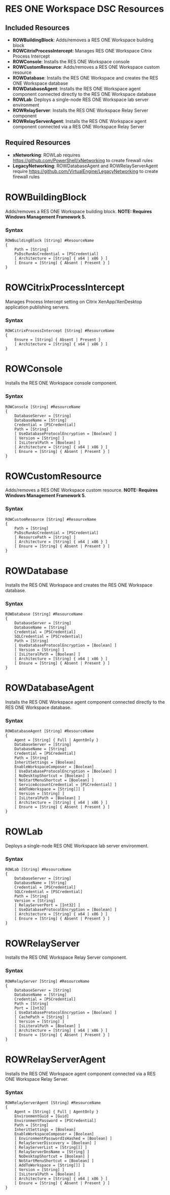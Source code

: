 RES ONE Workspace DSC Resources
===============================
## Included Resources
* **ROWBuildingBlock**: Adds/removes a RES ONE Workspace building block
* **ROWCitrixProcessIntercept**: Manages RES ONE Workspace Citrix Process Intercept
* **ROWConsole**: Installs the RES ONE Workspace console
* **ROWCustomResource**: Adds/removes a RES ONE Workspace custom resource
* **ROWDatabase**: Installs the RES ONE Workspace and creates the RES ONE Workspace database
* **ROWDatabaseAgent**: Installs the RES ONE Workspace agent component connected directly to the RES ONE Workspace database
* **ROWLab**: Deploys a single-node RES ONE Workspace lab server environment
* **ROWRelayServer**: Installs the RES ONE Workspace Relay Server component
* **ROWRelayServerAgent**: Installs the RES ONE Workspace agent component connected via a RES ONE Workspace Relay Server

## Required Resources
* **xNetworking**: ROWLab requires https://github.com/PowerShell/xNetworking to create firewall rules
* **LegacyNetworking**: ROWDatabaseAgent and ROWRelayServerAgent require https://github.com/VirtualEngine/LegacyNetworking to create firewall rules

ROWBuildingBlock
================
Adds/removes a RES ONE Workspace building block. **NOTE: Requires Windows Management Framework 5.** 
### Syntax
```
ROWBuildingBlock [String] #ResourceName
{
    Path = [String]
    PsDscRunAsCredential = [PSCredential]
    [ Architecture = [String] { x64 | x86 } ]
    [ Ensure = [String] { Absent | Present } ]
}

```

ROWCitrixProcessIntercept
=========================
Manages Process Intercept setting on Citrix XenApp/XenDesktop application publishing servers.
### Syntax
```
ROWCitrixProcessIntercept [String] #ResourceName
{
    Ensure = [String] { Absent | Present }
    [ Architecture = [String] { x64 | x86 } ]
}
```

ROWConsole
==========
Installs the RES ONE Workspace console component.
### Syntax
```
ROWConsole [String] #ResourceName
{
    DatabaseServer = [String]
    DatabaseName = [String]
    Credential = [PSCredential]
    Path = [String]
    [ UseDatabaseProtocolEncryption = [Boolean] ]
    [ Version = [String] ]
    [ IsLiteralPath = [Boolean] ]
    [ Architecture = [String] { x64 | x86 } ]
    [ Ensure = [String] { Absent | Present } ]
}
```

ROWCustomResource
=================
Adds/removes a RES ONE Workspace custom resource. **NOTE: Requires Windows Management Framework 5.**
### Syntax
```
ROWCustomResource [String] #ResourceName
{
    Path = [String]
    PsDscRunAsCredential = [PSCredential]
    [ ResourcePath = [String] ]
    [ Architecture = [String] { x64 | x86 } ]
    [ Ensure = [String] { Absent | Present } ]
}

```

ROWDatabase
===========
Installs the RES ONE Workspace and creates the RES ONE Workspace database.
### Syntax
```
ROWDatabase [String] #ResourceName
{
    DatabaseServer = [String]
    DatabaseName = [String]
    Credential = [PSCredential]
    SQLCredential = [PSCredential]
    Path = [String]
    [ UseDatabaseProtocolEncryption = [Boolean] ]
    [ Version = [String] ]
    [ IsLiteralPath = [Boolean] ]
    [ Architecture = [String] { x64 | x86 } ]
    [ Ensure = [String] { Absent | Present } ]
}
```

ROWDatabaseAgent
================
Installs the RES ONE Workspace agent component connected directly to the RES ONE Workspace database.
### Syntax
```
ROWDatabaseAgent [String] #ResourceName
{
    Agent = [String] { Full | AgentOnly }
    DatabaseServer = [String]
    DatabaseName = [String]
    Credential = [PSCredential]
    Path = [String]
    InheritSettings = [Boolean]
    EnableWorkspaceComposer = [Boolean]
    [ UseDatabaseProtocolEncryption = [Boolean] ]
    [ NoDesktopShortcut = [Boolean] ]
    [ NoStartMenuShortcut = [Boolean] ]
    [ ServiceAccountCredential = [PSCredential] ]
    [ AddToWorkspace = [String[]] ]
    [ Version = [String] ]
    [ IsLiteralPath = [Boolean] ]
    [ Architecture = [String] { x64 | x86 } ]
    [ Ensure = [String] { Absent | Present } ]
}
```

ROWLab
======
Deploys a single-node RES ONE Workspace lab server environment.
### Syntax
```
ROWLab [String] #ResourceName
{
    DatabaseServer = [String]
    DatabaseName = [String]
    Credential = [PSCredential]
    SQLCredential = [PSCredential]
    Path = [String]
    Version = [String]
    [ RelayServerPort = [Int32] ]
    [ UseDatabaseProtocolEncryption = [Boolean] ]
    [ Architecture = [String] { x64 | x86 } ]
    [ Ensure = [String] { Absent | Present } ]
}
```

ROWRelayServer
==============
Installs the RES ONE Workspace Relay Server component.
### Syntax
```
ROWRelayServer [String] #ResourceName
{
    DatabaseServer = [String]
    DatabaseName = [String]
    Credential = [PSCredential]
    Path = [String]
    Port = [Int32]
    [ UseDatabaseProtocolEncryption = [Boolean] ]
    [ CachePath = [String] ]
    [ Version = [String] ]
    [ IsLiteralPath = [Boolean] ]
    [ Architecture = [String] { x64 | x86 } ]
    [ Ensure = [String] { Absent | Present } ]
}
```

ROWRelayServerAgent
===================
Installs the RES ONE Workspace agent component connected via a RES ONE Workspace Relay Server.
### Syntax
```
ROWRelayServerAgent [String] #ResourceName
{
    Agent = [String] { Full | AgentOnly }
    EnvironmentGuid = [Guid]
    EnvironmentPassword = [PSCredential]
    Path = [String]
    InheritSettings = [Boolean]
    EnableWorkspaceComposer = [Boolean]
    [ EnvironmentPasswordIsHashed = [Boolean] ]
    [ RelayServerDiscovery = [Boolean] ]
    [ RelayServerList = [String[]] ]
    [ RelayServerDnsName = [String] ]
    [ NoDesktopShortcut = [Boolean] ]
    [ NoStartMenuShortcut = [Boolean] ]
    [ AddToWorkspace = [String[]] ]
    [ Version = [String] ]
    [ IsLiteralPath = [Boolean] ]
    [ Architecture = [String] { x64 | x86 } ]
    [ Ensure = [String] { Absent | Present } ]
}

```
